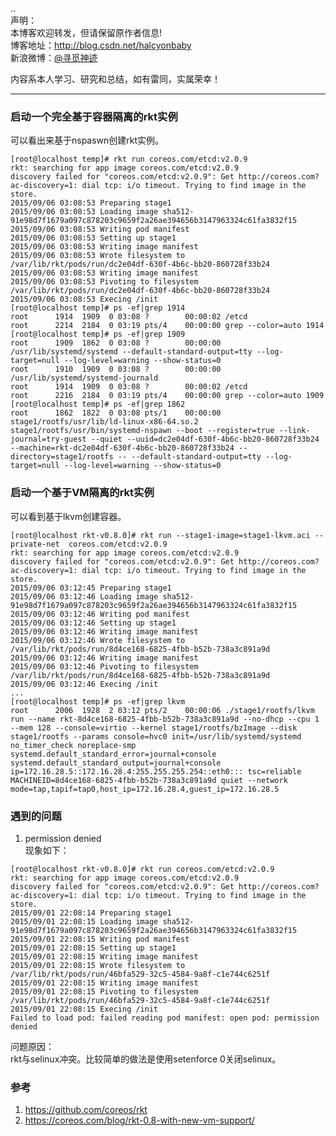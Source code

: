 ..  
声明：   
本博客欢迎转发，但请保留原作者信息!   
博客地址：http://blog.csdn.net/halcyonbaby   
新浪微博：[@寻觅神迹]( www.weibo.com/u/2230330930)

内容系本人学习、研究和总结，如有雷同，实属荣幸！   

-----
### 启动一个完全基于容器隔离的rkt实例
可以看出来基于nspaswn创建rkt实例。  
<pre><code>[root@localhost temp]# rkt run coreos.com/etcd:v2.0.9
rkt: searching for app image coreos.com/etcd:v2.0.9
discovery failed for "coreos.com/etcd:v2.0.9": Get http://coreos.com?ac-discovery=1: dial tcp: i/o timeout. Trying to find image in the store.
2015/09/06 03:08:53 Preparing stage1
2015/09/06 03:08:53 Loading image sha512-91e98d7f1679a097c878203c9659f2a26ae394656b3147963324c61fa3832f15
2015/09/06 03:08:53 Writing pod manifest
2015/09/06 03:08:53 Setting up stage1
2015/09/06 03:08:53 Writing image manifest
2015/09/06 03:08:53 Wrote filesystem to /var/lib/rkt/pods/run/dc2e04df-630f-4b6c-bb20-860728f33b24
2015/09/06 03:08:53 Writing image manifest
2015/09/06 03:08:53 Pivoting to filesystem /var/lib/rkt/pods/run/dc2e04df-630f-4b6c-bb20-860728f33b24
2015/09/06 03:08:53 Execing /init
[root@localhost temp]# ps -ef|grep 1914
root      1914  1909  0 03:08 ?        00:00:02 /etcd
root      2214  2184  0 03:19 pts/4    00:00:00 grep --color=auto 1914
[root@localhost temp]# ps -ef|grep 1909
root      1909  1862  0 03:08 ?        00:00:00 /usr/lib/systemd/systemd --default-standard-output=tty --log-target=null --log-level=warning --show-status=0
root      1910  1909  0 03:08 ?        00:00:00 /usr/lib/systemd/systemd-journald
root      1914  1909  0 03:08 ?        00:00:02 /etcd
root      2216  2184  0 03:19 pts/4    00:00:00 grep --color=auto 1909
[root@localhost temp]# ps -ef|grep 1862
root      1862  1822  0 03:08 pts/1    00:00:00 stage1/rootfs/usr/lib/ld-linux-x86-64.so.2 stage1/rootfs/usr/bin/systemd-nspawn --boot --register=true --link-journal=try-guest --quiet --uuid=dc2e04df-630f-4b6c-bb20-860728f33b24 --machine=rkt-dc2e04df-630f-4b6c-bb20-860728f33b24 --directory=stage1/rootfs -- --default-standard-output=tty --log-target=null --log-level=warning --show-status=0
</code></pre>

### 启动一个基于VM隔离的rkt实例
可以看到基于lkvm创建容器。
<pre><code>[root@localhost rkt-v0.8.0]# rkt run --stage1-image=stage1-lkvm.aci --private-net  coreos.com/etcd:v2.0.9
rkt: searching for app image coreos.com/etcd:v2.0.9
discovery failed for "coreos.com/etcd:v2.0.9": Get http://coreos.com?ac-discovery=1: dial tcp: i/o timeout. Trying to find image in the store.
2015/09/06 03:12:45 Preparing stage1
2015/09/06 03:12:46 Loading image sha512-91e98d7f1679a097c878203c9659f2a26ae394656b3147963324c61fa3832f15
2015/09/06 03:12:46 Writing pod manifest
2015/09/06 03:12:46 Setting up stage1
2015/09/06 03:12:46 Writing image manifest
2015/09/06 03:12:46 Wrote filesystem to /var/lib/rkt/pods/run/8d4ce168-6825-4fbb-b52b-738a3c891a9d
2015/09/06 03:12:46 Writing image manifest
2015/09/06 03:12:46 Pivoting to filesystem /var/lib/rkt/pods/run/8d4ce168-6825-4fbb-b52b-738a3c891a9d
2015/09/06 03:12:46 Execing /init
...
[root@localhost temp]# ps -ef|grep lkvm
root      2006  1928  2 03:12 pts/2    00:00:06 ./stage1/rootfs/lkvm run --name rkt-8d4ce168-6825-4fbb-b52b-738a3c891a9d --no-dhcp --cpu 1 --mem 128 --console=virtio --kernel stage1/rootfs/bzImage --disk stage1/rootfs --params console=hvc0 init=/usr/lib/systemd/systemd no_timer_check noreplace-smp systemd.default_standard_error=journal+console systemd.default_standard_output=journal+console ip=172.16.28.5::172.16.28.4:255.255.255.254::eth0::: tsc=reliable MACHINEID=8d4ce168-6825-4fbb-b52b-738a3c891a9d quiet --network mode=tap,tapif=tap0,host_ip=172.16.28.4,guest_ip=172.16.28.5
</code></pre>

### 遇到的问题 
1. permission denied   
现象如下：  
<pre><code>[root@localhost rkt-v0.8.0]# rkt run coreos.com/etcd:v2.0.9
rkt: searching for app image coreos.com/etcd:v2.0.9
discovery failed for "coreos.com/etcd:v2.0.9": Get http://coreos.com?ac-discovery=1: dial tcp: i/o timeout. Trying to find image in the store.
2015/09/01 22:08:14 Preparing stage1
2015/09/01 22:08:15 Loading image sha512-91e98d7f1679a097c878203c9659f2a26ae394656b3147963324c61fa3832f15
2015/09/01 22:08:15 Writing pod manifest
2015/09/01 22:08:15 Setting up stage1
2015/09/01 22:08:15 Writing image manifest
2015/09/01 22:08:15 Wrote filesystem to /var/lib/rkt/pods/run/46bfa529-32c5-4584-9a8f-c1e744c6251f
2015/09/01 22:08:15 Writing image manifest
2015/09/01 22:08:15 Pivoting to filesystem /var/lib/rkt/pods/run/46bfa529-32c5-4584-9a8f-c1e744c6251f
2015/09/01 22:08:15 Execing /init
Failed to load pod: failed reading pod manifest: open pod: permission denied
</code></pre>
问题原因：  
rkt与selinux冲突。比较简单的做法是使用setenforce 0关闭selinux。   

### 参考
1. https://github.com/coreos/rkt
2. https://coreos.com/blog/rkt-0.8-with-new-vm-support/


